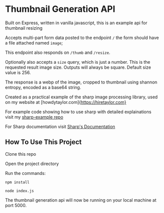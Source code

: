 # Thumbnail Generation API

Built on Express, written in vanilla javascript, this is an example api for thumbnail resizing

Accepts multi-part form data posted to the endpoint `/` the form should have a file attached named `image`;

This endpoint also responds on `/thumb` and `/resize`.

Optionally also accepts a `size` query, which is just a number. This is the requested result image size. Outputs will always be square. Default size value is 256.

The response is a webp of the image, cropped to thumbnail using shannon entropy, encoded as a base64 string.

Created as a practical example of the sharp image processing library, used on my website at [howdytaylor.com]{https://hiretaylor.com}

For example code showing how to use sharp with detailed explainations visit my [sharp-example repo](https://github.com/Theagentxero/sharp-example)

For Sharp documentation visit [Sharp's Documentation](https://sharp.pixelplumbing.com/)


## How To Use This Project

Clone this repo

Open the project directory

Run the commands:
```
npm install
```

```
node index.js
```

The thumbnail generation api will now be running on your local machine at port 5000.